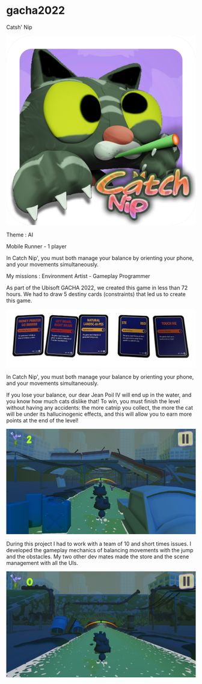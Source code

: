 # gacha2022
Catsh' Nip

![My Image](E2pFrS.png)

Theme : AI

Mobile Runner - 1 player

In Catch Nip', you must both manage your balance by orienting your phone, and your movements simultaneously.

My missions : Environment Artist - Gameplay Programmer

As part of the Ubisoft GACHA 2022, we created this game in less than 72 hours. We had to draw 5 destiny cards (constraints) that led us to create this game.

![My Image](1HE4ev.png)

In Catch Nip', you must both manage your balance by orienting your phone, and your movements simultaneously.

If you lose your balance, our dear Jean Poil IV will end up in the water, and you know how much cats dislike that!
To win, you must finish the level without having any accidents: the more catnip you collect, the more the cat will be under its hallucinogenic effects, 
and this will allow you to earn more points at the end of the level!

![My Image](A9QFgt.png)

During this project I had to work with a team of 10 and short times issues. 
I developed the gameplay mechanics of balancing movements with the jump and the obstacles. 
My two other dev mates made the store and the scene management with all the UIs.

![My Image](70bNY2.png)
